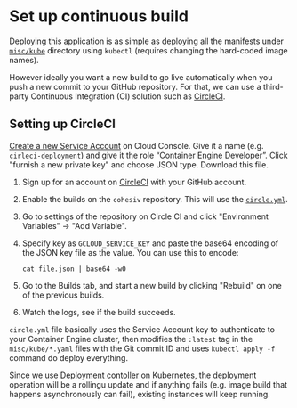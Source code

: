 # Set up continuous build

Deploying this application is as simple as deploying all the manifests under
[`misc/kube`](/misc/kube) directory using `kubectl` (requires changing the
hard-coded image names).

However ideally you want a new build to go live automatically when you push
a new commit to your GitHub repository. For that, we can use a third-party
Continuous Integration (CI) solution such as [CircleCI](http://circleci.com).

## Setting up CircleCI

[Create a new Service
Account](https://console.cloud.google.com/iam-admin/serviceaccounts/) on Cloud
Console. Give it a name (e.g. `cirleci-deployment`) and give it the role
“Container Engine Developer”. Click "furnish a new private key" and choose JSON
type. Download this file.

1. Sign up for an account on [CircleCI](http://circleci.com) with your GitHub
account.

1. Enable the builds on the `cohesiv` repository. This will use the
[`circle.yml`](/circle.yml).

1. Go to settings of the repository on Circle CI and click "Environment Variables"
   &rarr; "Add Variable".

1. Specify key as `GCLOUD_SERVICE_KEY` and paste the base64 encoding of the
   JSON key file as the value. You can use this to encode:

       cat file.json | base64 -w0

1. Go to the Builds tab, and start a new build by clicking "Rebuild" on one of
   the previous builds.

1. Watch the logs, see if the build succeeds.


`circle.yml` file basically uses the Service Account key to authenticate
to your Container Engine cluster, then modifies the `:latest` tag in the
`misc/kube/*.yaml` files with the Git commit ID and uses `kubectl apply -f`
command do deploy everything.

Since we use [Deployment
contoller](https://kubernetes.io/docs/concepts/workloads/controllers/deployment/)
on Kubernetes, the deployment operation will be a rollingu update and if
anything fails (e.g. image build that happens asynchronously can fail), existing
instances will keep running.
